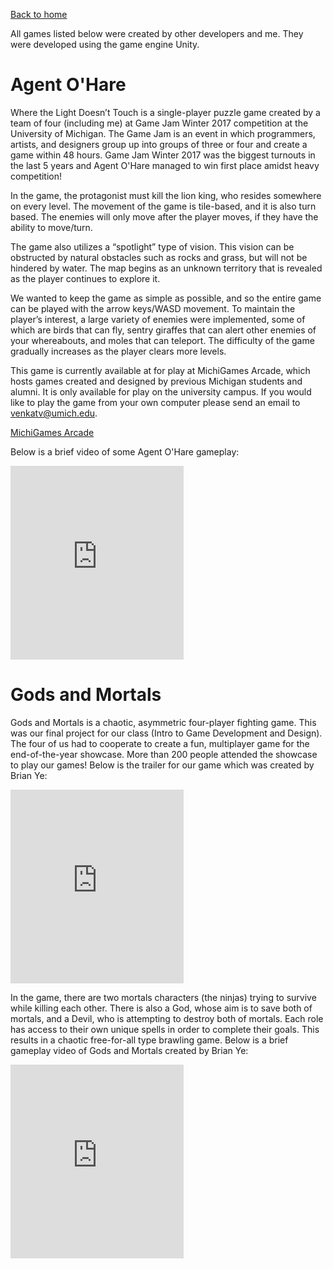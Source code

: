 [Back to home](https://venkatvv.github.io/)

All games listed below were created by other developers and me. They were developed using the game engine Unity.

# Agent O'Hare
Where the Light Doesn’t Touch is a single-player puzzle game created by a team of four (including me) at Game Jam Winter 2017 competition at the University of Michigan. The Game Jam is an event in which programmers, artists, and designers group up into groups of three or four and create a game within 48 hours. Game Jam Winter 2017 was the biggest turnouts in the last 5 years and Agent O'Hare managed to win first place amidst heavy competition!

In the game, the protagonist must kill the lion king, who resides somewhere on every level. The movement of the game is tile-based, and it is also turn based. The enemies will only move after the player moves, if they have the ability to move/turn. 

The game also utilizes a “spotlight” type of vision. This vision can be obstructed by natural obstacles such as rocks and grass, but will not be hindered by water. The map begins as an unknown territory that is revealed as the player continues to explore it.

We wanted to keep the game as simple as possible, and so the entire game can be played with the arrow keys/WASD movement. To maintain the player’s interest, a large variety of enemies were implemented, some of which are birds that can fly, sentry giraffes that can alert other enemies of your whereabouts, and moles that can teleport. The difficulty of the game gradually increases as the player clears more levels. 

This game is currently available at for play at MichiGames Arcade, which hosts games created and designed by previous Michigan students and alumni. It is only available for play on the university campus. If you would like to play the game from your own computer please send an email to venkatv@umich.edu.

[MichiGames Arcade](http://eecs.umich.edu/eecs/about/articles/2017/MichiGames-Arcade)

Below is a brief video of some Agent O'Hare gameplay:
<iframe width="55%" height="310" src="https://www.youtube.com/embed/wzXzEg1Khlo" frameborder="0" allowfullscreen></iframe>

# Gods and Mortals

Gods and Mortals is a chaotic, asymmetric four-player fighting game. This was our final project for our class (Intro to Game Development and Design). The four of us had to cooperate to create a fun, multiplayer game for the end-of-the-year showcase. More than 200 people attended the showcase to play our games!
Below is the trailer for our game which was created by Brian Ye:
<iframe width="55%" height="310" src="https://www.youtube.com/embed/hacX8FV89SI" frameborder="0" allowfullscreen></iframe>

In the game, there are two mortals characters (the ninjas) trying to survive while killing each other. There is also a God, whose aim is to save both of mortals, and a Devil, who is attempting to destroy both of mortals. Each role has access to their own unique spells in order to complete their goals. This results in a chaotic free-for-all type brawling game.
Below is a brief gameplay video of Gods and Mortals created by Brian Ye:
<iframe width="55%" height="310" src="https://www.youtube.com/embed/dIxCFT917no" frameborder="0" allowfullscreen></iframe>
